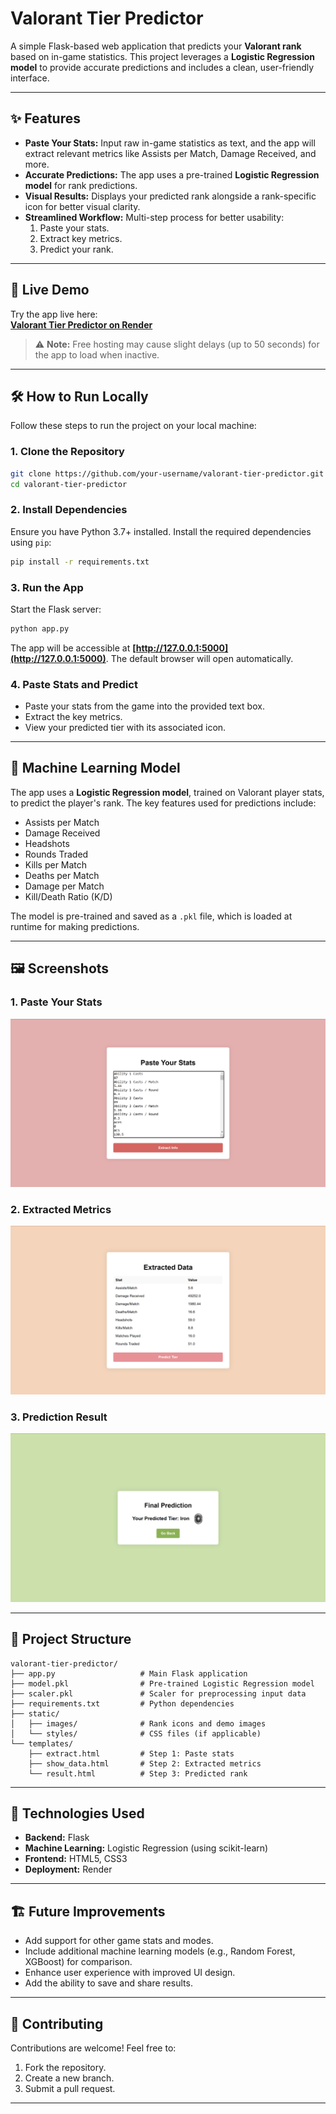 

# Valorant Tier Predictor

A simple Flask-based web application that predicts your **Valorant rank** based on in-game statistics. This project leverages a **Logistic Regression model** to provide accurate predictions and includes a clean, user-friendly interface.

---

## ✨ Features

- **Paste Your Stats:** Input raw in-game statistics as text, and the app will extract relevant metrics like Assists per Match, Damage Received, and more.
- **Accurate Predictions:** The app uses a pre-trained **Logistic Regression model** for rank predictions.
- **Visual Results:** Displays your predicted rank alongside a rank-specific icon for better visual clarity.
- **Streamlined Workflow:** Multi-step process for better usability:
  1. Paste your stats.
  2. Extract key metrics.
  3. Predict your rank.

---

## 🚀 Live Demo

Try the app live here:  
[**Valorant Tier Predictor on Render**](https://valorant-rank-prediction.onrender.com)

> ⚠️ **Note:** Free hosting may cause slight delays (up to 50 seconds) for the app to load when inactive.

---

## 🛠️ How to Run Locally

Follow these steps to run the project on your local machine:

### 1. Clone the Repository
```bash
git clone https://github.com/your-username/valorant-tier-predictor.git
cd valorant-tier-predictor
```

### 2. Install Dependencies
Ensure you have Python 3.7+ installed. Install the required dependencies using `pip`:
```bash
pip install -r requirements.txt
```

### 3. Run the App
Start the Flask server:
```bash
python app.py
```

The app will be accessible at **[http://127.0.0.1:5000](http://127.0.0.1:5000)**. The default browser will open automatically.

### 4. Paste Stats and Predict
- Paste your stats from the game into the provided text box.
- Extract the key metrics.
- View your predicted tier with its associated icon.

---

## 🧠 Machine Learning Model

The app uses a **Logistic Regression model**, trained on Valorant player stats, to predict the player's rank. The key features used for predictions include:

- Assists per Match
- Damage Received
- Headshots
- Rounds Traded
- Kills per Match
- Deaths per Match
- Damage per Match
- Kill/Death Ratio (K/D)

The model is pre-trained and saved as a `.pkl` file, which is loaded at runtime for making predictions.

---

## 🖼️ Screenshots

### 1. **Paste Your Stats**
![Paste Stats Screenshot](static/images/demo-paste-stats.png)

### 2. **Extracted Metrics**
![Extracted Stats Screenshot](static/images/demo-extract-stats.png)

### 3. **Prediction Result**
![Prediction Result Screenshot](static/images/demo-result.png)

---

## 📂 Project Structure

```plaintext
valorant-tier-predictor/
├── app.py                   # Main Flask application
├── model.pkl                # Pre-trained Logistic Regression model
├── scaler.pkl               # Scaler for preprocessing input data
├── requirements.txt         # Python dependencies
├── static/
│   ├── images/              # Rank icons and demo images
│   └── styles/              # CSS files (if applicable)
└── templates/
    ├── extract.html         # Step 1: Paste stats
    ├── show_data.html       # Step 2: Extracted metrics
    └── result.html          # Step 3: Predicted rank
```

---

## 🔧 Technologies Used

- **Backend:** Flask
- **Machine Learning:** Logistic Regression (using scikit-learn)
- **Frontend:** HTML5, CSS3
- **Deployment:** Render

---

## 🏗️ Future Improvements

- Add support for other game stats and modes.
- Include additional machine learning models (e.g., Random Forest, XGBoost) for comparison.
- Enhance user experience with improved UI design.
- Add the ability to save and share results.

---

## 🙌 Contributing

Contributions are welcome! Feel free to:
1. Fork the repository.
2. Create a new branch.
3. Submit a pull request.

---
